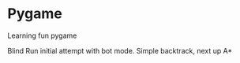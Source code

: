 # Pygame
Learning fun pygame

Blind Run initial attempt with bot mode.
Simple backtrack, next up A*
